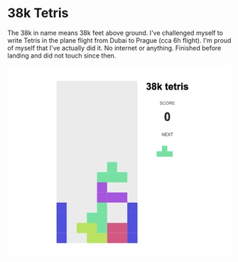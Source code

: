 # 38k Tetris

The 38k in name means 38k feet above ground. I've challenged myself to write Tetris in the plane flight from Dubai to Prague (cca 6h flight). I'm proud of myself that I've actually did it. No internet or anything. Finished before landing and did not touch since then.

![screenshot](./.img/screen.png "Screenshot")
